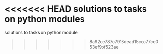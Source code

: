 <<<<<<< HEAD
solutions to tasks on python modules
=======
solutions to tasks on python module
>>>>>>> 8a92de787c7913dead15cec77cc053ef9bf523ae
